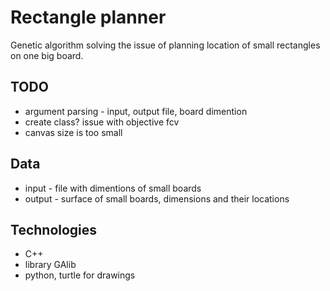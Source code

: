 # Rectangle planner
Genetic algorithm solving the issue of planning location of small rectangles on one big board.

## TODO
* argument parsing - input, output file, board dimention
* create class? issue with objective fcv
* canvas size is too small

## Data
* input - file with dimentions of small boards
* output - surface of small boards, dimensions and their locations

## Technologies
* C++
* library GAlib
* python, turtle for drawings
